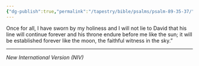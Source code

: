 ```yaml
---
{"dg-publish":true,"permalink":"/tapestry/bible/psalms/psalm-89-35-37/","title":"Psalm 89:35–37","tags":["bible-verse","bible-verse"],"dgHomeLink":true,"dgShowLocalGraph":true,"dgEnableSearch":true}
---
```



Once for all, I have sworn by my holiness and I will not lie to David that his line will continue forever and his throne endure before me like the sun; it will be established forever like the moon, the faithful witness in the sky.”

---
*New International Version (NIV)*